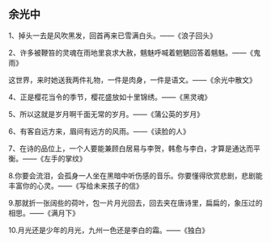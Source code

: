 ## 余光中

1、掉头一去是风吹黑发，回首再来已雪满白头。——《浪子回头》

2、许多被鞭笞的灵魂在雨地里哀求大赦，魑魅呼喊着魍魉回答着魑魅。——《鬼雨》

这世界，来时她送我两件礼物，一件是肉身，一件是语文。——《余光中散文》

4、正是樱花当令的季节，樱花盛放如十里锦绣。——《黑灵魂》

5、所以这就是岁月啊千面无常的岁月。——《蒲公英的岁月》

6、有客自远方来，眉间有远方的风雨。——《读脸的人》

7、在诗的品位上，一个人要能兼顾白居易与李贺，韩愈与李白，才算是通达而平衡。——《左手的掌纹》

8.你要会流泪，会孤身一人坐在黑暗中听伤感的音乐。你要懂得欣赏悲剧，悲剧能丰富你的心灵。——《写给未来孩子的信》

9.那就折一张阔些的荷叶，包一片月光回去，回去夹在唐诗里，扁扁的，象压过的相思。——《满月下》

10.月光还是少年的月光，九州一色还是李白的霜。——《独白》
